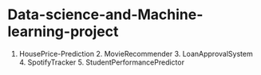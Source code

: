 # Data-science-and-Machine-learning-project
 1. HousePrice-Prediction   2. MovieRecommender   3. LoanApprovalSystem   4. SpotifyTracker   5. StudentPerformancePredictor
